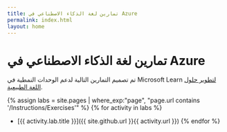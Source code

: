 ```yaml
---
title: تمارين لغة الذكاء الاصطناعي في Azure
permalink: index.html
layout: home
---
```


# تمارين لغة الذكاء الاصطناعي في Azure

تم تصميم التمارين التالية لدعم الوحدات النمطية في Microsoft Learn [لتطوير حلول اللغة الطبيعية](https://learn.microsoft.com/training/paths/develop-language-solutions-azure-ai/).


{% assign labs = site.pages | where_exp:"page", "page.url contains '/Instructions/Exercises'" %} {% for activity in labs  %}
- [{{ activity.lab.title }}]({{ site.github.url }}{{ activity.url }}) {% endfor %}

